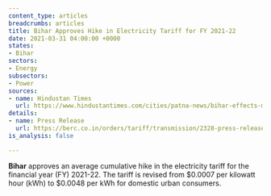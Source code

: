 ```yaml
---
content_type: articles
breadcrumbs: articles
title: Bihar Approves Hike in Electricity Tariff for FY 2021-22
date: 2021-03-31 04:00:00 +0000
states:
- Bihar
sectors:
- Energy
subsectors:
- Power
sources:
- name: Hindustan Times
  url: https://www.hindustantimes.com/cities/patna-news/bihar-effects-minor-hike-in-power-tariff-101616774729283.html
details:
- name: Press Release
  url: https://berc.co.in/orders/tariff/transmission/2328-press-release-of-tariff-order-of-bsptcl-and-sldc-fy-2021-22
is_analysis: false

---
```

**Bihar** approves an average cumulative hike in the electricity tariff for the financial year (FY) 2021-22. The tariff is revised from $0.0007 per kilowatt hour (kWh) to $0.0048 per kWh for domestic urban consumers.